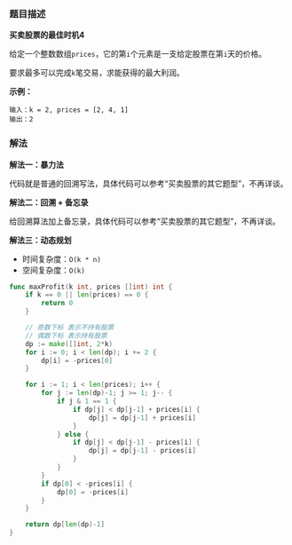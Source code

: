 ### 题目描述

**买卖股票的最佳时机4**

给定一个整数数组`prices`，它的第`i`个元素是一支给定股票在第`i`天的价格。

要求最多可以完成`k`笔交易，求能获得的最大利润。

**示例：**

```shell
输入：k = 2, prices = [2, 4, 1]
输出：2
```

### 解法

**解法一：暴力法**

代码就是普通的回溯写法，具体代码可以参考“买卖股票的其它题型”，不再详谈。

**解法二：回溯 + 备忘录**

给回溯算法加上备忘录，具体代码可以参考“买卖股票的其它题型”，不再详谈。

**解法三：动态规划**

- 时间复杂度：`O(k * n)`
- 空间复杂度：`O(k)`

```go
func maxProfit(k int, prices []int) int {
    if k == 0 || len(prices) == 0 {
        return 0
    }

    // 奇数下标 表示不持有股票
    // 偶数下标 表示持有股票
    dp := make([]int, 2*k)
    for i := 0; i < len(dp); i += 2 {
        dp[i] = -prices[0]
    }

    for i := 1; i < len(prices); i++ {
        for j := len(dp)-1; j >= 1; j-- {
            if j & 1 == 1 {
                if dp[j] < dp[j-1] + prices[i] {
                    dp[j] = dp[j-1] + prices[i]
                }
            } else {
                if dp[j] < dp[j-1] - prices[i] {
                    dp[j] = dp[j-1] - prices[i]
                }
            }
        }
        if dp[0] < -prices[i] {
            dp[0] = -prices[i]
        }
    }

    return dp[len(dp)-1]
}
```
